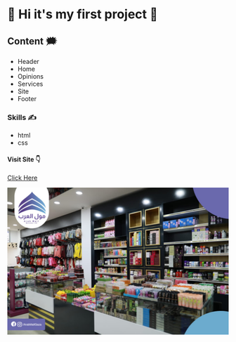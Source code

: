 # :star_struck: Hi it's my first project :star_struck:
## Content :right_anger_bubble:
* Header
* Home
* Opinions
* Services
* Site
* Footer
### Skills :writing_hand:
* html 
* css 
#### Visit Site :point_down:
[Click Here](https://salamalshaer.github.io/project/) 


![](img/6Ci67.jpeg)

